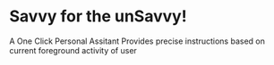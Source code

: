 # Savvy for the unSavvy!

A One Click Personal Assitant 
Provides precise instructions based on current foreground activity of user
